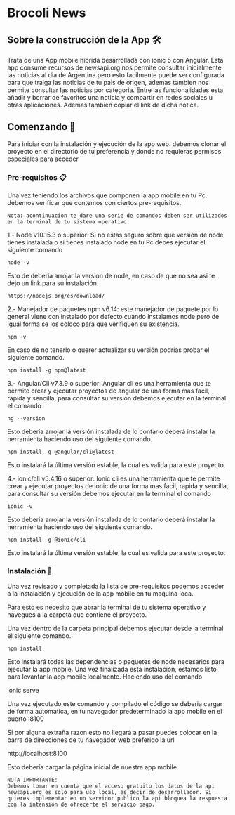 
# Brocoli News

## Sobre la construcción de la App 🛠️
Trata de una App mobile hibrida desarrollada con ionic 5 con Angular. Esta app consume recursos de newsapi.org nos permite consultar inicialmente las noticias al dia de Argentina pero esto facilmente puede ser configurada para que traiga las noticias de tu pais de origen, ademas tambien nos permite consultar las noticias por categoria. Entre las funcionalidades esta añadir y borrar de favoritos una noticia y compartir en redes sociales u otras aplicaciones. Ademas tambien copiar el link de dicha notica.

## Comenzando 🚀
Para iniciar con la instalación y ejecución de la app web. debemos clonar el proyecto en el directorio de tu preferencia y donde no requieras permisos especiales para acceder

### Pre-requisitos 📋
Una vez teniendo los archivos que componen la app mobile en tu Pc. debemos verificar que contemos con ciertos pre-requisitos. 

```
Nota: acontinuacion te dare una serie de comandos deben ser utilizados en la terminal de tu sistema operativo.
```

1.- Node v10.15.3 o superior: Si no estas seguro sobre que version de node tienes instalada o si tienes instalado node en tu Pc debes ejecutar el siguiente comando 

```
node -v
```

Esto de deberia arrojar la version de node, en caso de que no sea asi te dejo un link para su instalación. 

    https://nodejs.org/es/download/

2.- Manejador de paquetes npm v6.14: este manejador de paquete por lo general viene con instalado por defecto cuando instalamos node pero de igual forma se los coloco para que verifiquen su existencia.

```
npm -v
```

En caso de no tenerlo o querer actualizar su versión podrias probar el siguiente comando.

```
npm install -g npm@latest
```

3.- Angular/Cli v7.3.9 o superior: Angular cli es una herramienta que te permite crear y ejecutar proyectos de angular de una forma mas facil, rapida y sencilla, para consultar su versión debemos ejecutar en la terminal el comando

```
ng --version
```

Esto deberia arrojar la versión instalada de lo contario deberá instalar la herramienta haciendo uso del siguiente comando.

```
npm install -g @angular/cli@latest
```
    
Esto instalará la última versión estable, la cual es valida para este proyecto.

4.- ionic/cli v5.4.16 o superior: Ionic cli es una herramienta que te permite crear y ejecutar proyectos de ionic de una forma mas facil, rapida y sencilla, para consultar su versión debemos ejecutar en la terminal el comando

```
ionic -v
```

Esto deberia arrojar la versión instalada de lo contario deberá instalar la herramienta haciendo uso del siguiente comando.

```
npm install -g @ionic/cli
```
    
Esto instalará la última versión estable, la cual es valida para este proyecto.

### Instalación 🔧
Una vez revisado y completada la lista de pre-requisitos podemos acceder a la instalación y ejecución de la app mobile en tu maquina loca.

Para esto es necesito que abrar la terminal de tu sistema operativo y navegues a la carpeta que contiene el proyecto.

Una vez dentro de la carpeta principal debemos ejecutar desde la terminal el siguiente comando.

```
npm install
```

Esto instalará todas las dependencias o paquetes de node necesarios para ejecutar la app mobile. Una vez finalizada esta instalación, estamos listo para levantar la app mobile localmente. Haciendo uso del comando

ionic serve

Una vez ejecutado este comando y compilado el código se deberia cargar de forma automatica, en tu navegador predeterminado la app mobile en el puerto :8100

Si por alguna extraña razon esto no llegará a pasar puedes colocar en la barra de direcciones de tu navegador web preferido la url

http://localhost:8100

Esto debería cargar la página inicial de nuestra app mobile.

```
NOTA IMPORTANTE:
Debemos tomar en cuenta que el acceso gratuito los datos de la api newsapi.org es solo para uso local, es decir de desarrollador. Si quieres implementar en un servidor publico la api bloquea la respuesta con la intension de ofrecerte el servicio pago.
```
